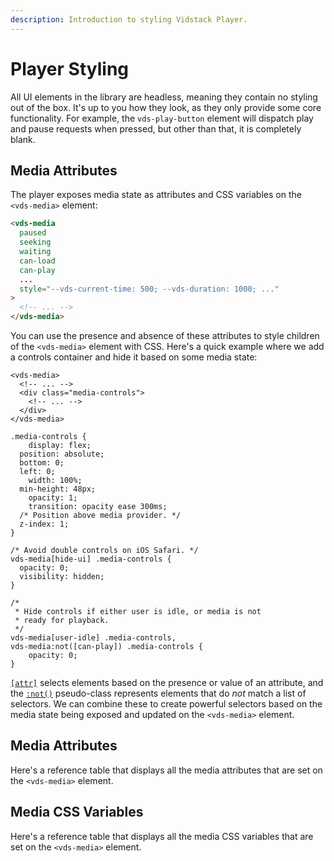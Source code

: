 ```yaml
---
description: Introduction to styling Vidstack Player.
---
```


# Player Styling

All UI elements in the library are headless, meaning they contain no styling out of the box. It's
up to you how they look, as they only provide some core functionality. For example,
the `vds-play-button` element will dispatch play and pause requests when pressed, but other than
that, it is completely blank.

## Media Attributes

The player exposes media state as attributes and CSS variables on the `<vds-media>` element:

```html
<vds-media
  paused
  seeking
  waiting
  can-load
  can-play
  ...
  style="--vds-current-time: 500; --vds-duration: 1000; ..."
>
  <!-- ... -->
</vds-media>
```

You can use the presence and absence of these attributes to style children of the
`<vds-media>` element with CSS. Here's a quick example where we add a controls container and
hide it based on some media state:

```html:title=player.html:copy-highlight{3-5}
<vds-media>
  <!-- ... -->
  <div class="media-controls">
    <!-- ... -->
  </div>
</vds-media>
```

```css:title=player.css:copy
.media-controls {
	display: flex;
  position: absolute;
  bottom: 0;
  left: 0;
	width: 100%;
  min-height: 48px;
	opacity: 1;
	transition: opacity ease 300ms;
  /* Position above media provider. */
  z-index: 1;
}

/* Avoid double controls on iOS Safari. */
vds-media[hide-ui] .media-controls {
  opacity: 0;
  visibility: hidden;
}

/*
 * Hide controls if either user is idle, or media is not
 * ready for playback.
 */
vds-media[user-idle] .media-controls,
vds-media:not([can-play]) .media-controls {
	opacity: 0;
}
```

[`[attr]`](https://developer.mozilla.org/en-US/docs/Web/CSS/Attribute_selectors) selects
elements based on the presence or value of an attribute, and the [`:not()`](https://developer.mozilla.org/en-US/docs/Web/CSS/:not)
pseudo-class represents elements that do _not_ match a list of selectors. We can combine these to
create powerful selectors based on the media state being exposed and updated on the
`<vds-media>` element.

## Media Attributes

Here's a reference table that displays all the media attributes that are set on the `<vds-media>`
element.

<script>
import MediaAttrsTable from '$lib/components/reference/MediaAttrsTable.md';
</script>

<MediaAttrsTable  />

## Media CSS Variables

Here's a reference table that displays all the media CSS variables that are set on the `<vds-media>`
element.

<script>
import MediaVarsTable from '$lib/components/reference/MediaVarsTable.md';
</script>

<MediaVarsTable />
